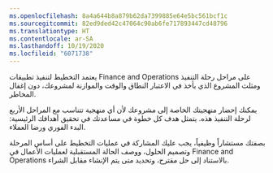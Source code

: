 ```yaml
---
ms.openlocfilehash: 8a4a644b8a879b62da7399885e64e5bc561bcf1c
ms.sourcegitcommit: 82ed9ded42c47064c90ab6fe717893447cd48796
ms.translationtype: HT
ms.contentlocale: ar-SA
ms.lasthandoff: 10/19/2020
ms.locfileid: "6071738"
---
```

يعتمد التخطيط لتنفيذ تطبيقات Finance and Operations على مراحل رحلة التنفيذ ومثلث المشروع الذي يأخذ في الاعتبار النطاق والوقت والموازنة لمشروعك، دون إغفال المخاطر. 

يمكنك إحضار منهجيتك الخاصة إلى مشروعك لأن أي منهجية تتناسب مع المراحل الأربع لرحلة التنفيذ هذه. يتمثل هدف كل خطوة في مساعدتك في تحقيق أهدافك الرئيسية: البدء الفوري ورضا العملاء. 

بصفتك مستشاراً وظيفياً، يجب عليك المشاركة في عمليات التخطيط على أساس المرحلة وتصميم الحلول، ووصف الحالة المستقبلية لعمليات الأعمال في Finance and Operations بالاستناد إلى حل مقترح، وتحديد متى يتم الإنشاء مقابل الشراء.

